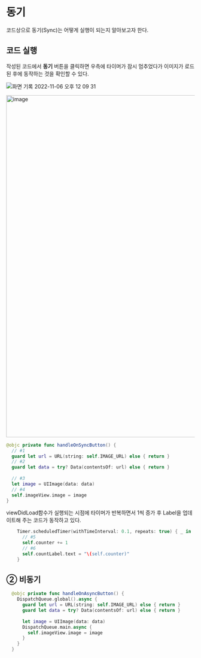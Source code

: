 # **동기**

코드상으로 동기(Sync)는 어떻게 실행이 되는지 알아보고자 한다.

## **코드 실행**

작성된 코드에서 **동기** 버튼을 클릭하면 우측에 타이머가 잠시 멈추었다가 이미지가 로드된 후에 동작하는 것을 확인할 수 있다.

![화면 기록 2022-11-06 오후 12 09 31](https://user-images.githubusercontent.com/69107255/200152166-7fed2987-4f89-4d75-9943-1d9b13587c24.gif)


<img width="915" alt="image" src="https://user-images.githubusercontent.com/69107255/200225399-fd15ed1b-ecb3-4740-a1a8-39e3e05baa3c.png">

```swift
@objc private func handleOnSyncButton() {
  // #1
  guard let url = URL(string: self.IMAGE_URL) else { return }
  // #2
  guard let data = try? Data(contentsOf: url) else { return }
  
  // #3
  let image = UIImage(data: data)
  // #4
  self.imageView.image = image
}
```

viewDidLoad함수가 실행되는 시점에 타이머가 반복하면서 1씩 증가 후 Label을 업데이트해 주는 코드가 동작하고 있다.

```swift
    Timer.scheduledTimer(withTimeInterval: 0.1, repeats: true) { _ in
      // #5
      self.counter += 1
      // #6
      self.countLabel.text = "\(self.counter)"
    }
```

## ② 비동기

```swift
  @objc private func handleOnAsyncButton() {
    DispatchQueue.global().async {
      guard let url = URL(string: self.IMAGE_URL) else { return }
      guard let data = try? Data(contentsOf: url) else { return }
      
      let image = UIImage(data: data)
      DispatchQueue.main.async {
        self.imageView.image = image
      }
    }
  }
```